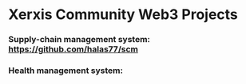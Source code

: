 # Xerxis Community Web3 Projects

### Supply-chain management system: https://github.com/halas77/scm

### Health management system: 
